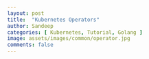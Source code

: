```yaml
---
layout: post
title:  "Kubernetes Operators"
author: Sandeep
categories: [ Kubernetes, Tutorial, Golang ]
image: assets/images/common/operator.jpg
comments: false
---
```


